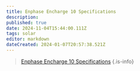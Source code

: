```yaml
---
title: Enphase Encharge 10 Specifications
description: 
published: true
date: 2024-11-04T15:44:00.111Z
tags: solar
editor: markdown
dateCreated: 2024-01-07T20:57:38.521Z
---
```


> [Enphase Encharge 10 Specifications](/solar/manufacturer/encharge-10-ds-en-us.pdf)
{.is-info}
